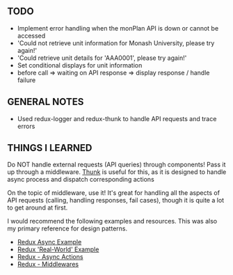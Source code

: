 ## TODO

 - Implement error handling when the monPlan API is down or cannot be accessed
  - 'Could not retrieve unit information for Monash University, please try again!'
  - 'Could retrieve unit details for 'AAA0001', please try again!'
 - Set conditional displays for unit information
  - before call => waiting on API response => display response / handle failure

## GENERAL NOTES

 - Used redux-logger and redux-thunk to handle API requests and trace errors

## THINGS I LEARNED

Do NOT handle external requests (API queries) through components! Pass it up through a middleware. [Thunk](https://github.com/gaearon/redux-thunk) is useful for this, as it is designed to handle async process and dispatch corresponding actions

On the topic of middleware, use it! It's great for handling all the aspects of API requests (calling, handling responses, fail cases), though it is quite a lot to get around at first.

I would recommend the following examples and resources. This was also my primary reference for design patterns.
 - [Redux Async Example](https://github.com/reactjs/redux/blob/master/examples/async)
 - [Redux 'Real-World' Example](https://github.com/reactjs/redux/blob/master/examples/real-world)
 - [Redux - Async Actions](http://redux.js.org/docs/advanced/AsyncActions.html)
 - [Redux - Middlewares](http://redux.js.org/docs/advanced/Middleware.html)